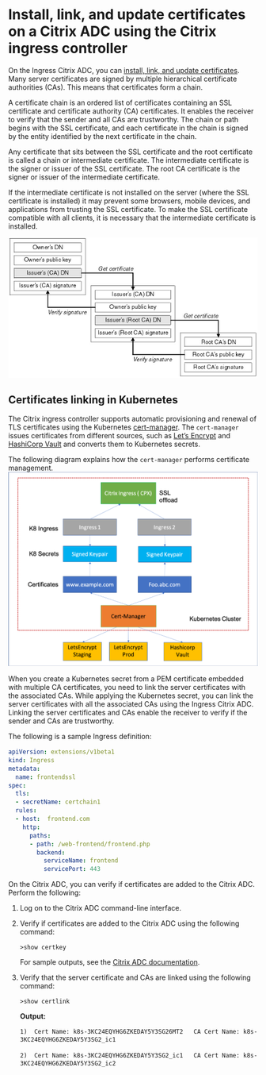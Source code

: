 # Install, link, and update certificates on a Citrix ADC using the Citrix ingress controller

On the Ingress Citrix ADC, you can [install, link, and update certificates](https://docs.citrix.com/en-us/citrix-adc/13/ssl/ssl-certificates/add-group-certs.html). Many server certificates are signed by multiple hierarchical certificate authorities (CAs). This means that certificates form a chain.

A certificate chain is an ordered list of certificates containing an SSL certificate and certificate authority (CA) certificates. It enables the receiver to verify that the sender and all CAs are trustworthy. The chain or path begins with the SSL certificate, and each certificate in the chain is signed by the entity identified by the next certificate in the chain.

Any certificate that sits between the SSL certificate and the root certificate is called a chain or intermediate certificate. The intermediate certificate is the signer or issuer of the SSL certificate. The root CA certificate is the signer or issuer of the intermediate certificate.

If the intermediate certificate is not installed on the server (where the SSL certificate is installed) it may prevent some browsers, mobile devices, and applications from trusting the SSL certificate. To make the SSL certificate compatible with all clients, it is necessary that the intermediate certificate is installed.

![Certificate Chain](../media/cert-chain.jpg)

## Certificates linking in Kubernetes

The Citrix ingress controller supports automatic provisioning and renewal of TLS certificates using the Kubernetes [cert-manager](https://github.com/jetstack/cert-manager). The `cert-manager` issues certificates from different sources, such as [Let’s Encrypt](https://letsencrypt.org/docs/) and [HashiCorp Vault](https://www.hashicorp.com/products/vault/) and converts them to Kubernetes secrets.

The following diagram explains how the `cert-manager` performs certificate management.
![Certificate Management](../media/cert-management.png)

When you create a Kubernetes secret from a PEM certificate embedded with multiple CA certificates, you need to link the server certificates with the associated CAs.
While applying the Kubernetes secret, you can link the server certificates with all the associated CAs using the Ingress Citrix ADC. Linking the server certificates and CAs enable the receiver to verify if the sender and CAs are trustworthy.

The following is a sample Ingress definition:

```yml
apiVersion: extensions/v1beta1
kind: Ingress
metadata:
  name: frontendssl
spec:
  tls:
  - secretName: certchain1
  rules:
  - host:  frontend.com
    http:
      paths:
      - path: /web-frontend/frontend.php
        backend:
          serviceName: frontend
          servicePort: 443

```

On the Citrix ADC, you can verify if certificates are added to the Citrix ADC. Perform the following:

1.  Log on to the Citrix ADC command-line interface.

2.  Verify if certificates are added to the Citrix ADC using the following command:

        >show certkey

    For sample outputs, see the [Citrix ADC documentation](https://docs.citrix.com/en-us/citrix-adc/13/ssl/ssl-certificates/add-group-certs.html#manual-certificate-linking).

3.  Verify that the server certificate and CAs are linked using the following command:

        >show certlink

    **Output:**

        1)  Cert Name: k8s-3KC24EQYHG6ZKEDAY5Y3SG26MT2   CA Cert Name: k8s-3KC24EQYHG6ZKEDAY5Y3SG2_ic1
 
        2)  Cert Name: k8s-3KC24EQYHG6ZKEDAY5Y3SG2_ic1   CA Cert Name: k8s-3KC24EQYHG6ZKEDAY5Y3SG2_ic2